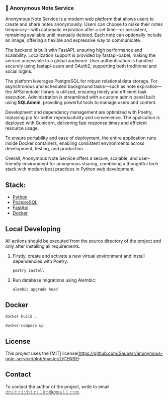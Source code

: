 ### 📝 Anonymous Note Service

Anonymous Note Service is a modern web platform that allows users to create and share notes anonymously. Users can choose to make their notes temporary—with automatic expiration after a set time—or persistent, remaining available until manually deleted. Each note can optionally include an image, offering a flexible and expressive way to communicate.

The backend is built with FastAPI, ensuring high performance and scalability. Localization support is provided by fastapi-babel, making the service accessible to a global audience. User authentication is handled securely using fastapi-users and OAuth2, supporting both traditional and social logins.

The platform leverages PostgreSQL for robust relational data storage. For asynchronous and scheduled background tasks—such as note expiration—the APScheduler library is utilized, ensuring timely and efficient task execution. Administration is streamlined with a custom admin panel built using **SQLAdmin**, providing powerful tools to manage users and content.

Development and dependency management are optimized with Poetry, replacing pip for better reproducibility and convenience. The application is deployed with Gunicorn, delivering fast response times and efficient resource usage.

To ensure portability and ease of deployment, the entire application runs inside Docker containers, enabling consistent environments across development, testing, and production.

Overall, Anonymous Note Service offers a secure, scalable, and user-friendly environment for anonymous sharing, combining a thoughtful tech stack with modern best practices in Python web development.

## Stack:

- [Python](https://www.python.org/downloads/)
- [PostgreSQL](https://www.postgresql.org/)
- [FastApi](https://fastapi.tiangolo.com/)
- [Docker](https://www.docker.com/)

## Local Developing

All actions should be executed from the source directory of the project and only after installing all requirements.

1. Firstly, create and activate a new virtual environment and install dependencies with Poetry:
   ```bash
   poetry install
   ```

2. Run database migrations using Alembic:
   ```bash
   alembic upgrade head
   ```
   
## Docker
   ```bash
   docker build .
   
   docker-compose up
   ```

## License

This project uses the [MIT] license(https://github.com/Sauberr/anonymous-note-service/blob/master/LICENSE)

## Contact 

To contact the author of the project, write to email 𝚍𝚖𝚒𝚝𝚛𝚒𝚢𝚋𝚒𝚛𝚒𝚕𝚔𝚘@𝚐𝚖𝚊𝚒𝚕.𝚌𝚘𝚖.
